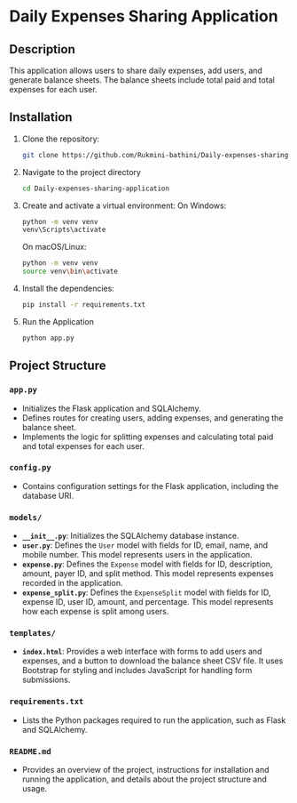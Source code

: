 # Daily Expenses Sharing Application

## Description
This application allows users to share daily expenses, add users, and generate balance sheets. The balance sheets include total paid and total expenses for each user.

## Installation
1. Clone the repository:
   ```sh
   git clone https://github.com/Rukmini-bathini/Daily-expenses-sharing-application
2. Navigate to the project directory
   ```sh
   cd Daily-expenses-sharing-application
3. Create and activate a virtual environment:
   On Windows:
    ```sh
    python -m venv venv
    venv\Scripts\activate
    ```

   On macOS/Linux:
     ```sh
    python -m venv venv
    source venv\bin\activate
     ```
5. Install the dependencies:
   ```sh
   pip install -r requirements.txt
6. Run the Application
   ```sh
   python app.py

## Project Structure
### `app.py`
- Initializes the Flask application and SQLAlchemy.
- Defines routes for creating users, adding expenses, and generating the balance sheet.
- Implements the logic for splitting expenses and calculating total paid and total expenses for each user.

### `config.py`
- Contains configuration settings for the Flask application, including the database URI.

### `models/`
- **`__init__.py`**: Initializes the SQLAlchemy database instance.
- **`user.py`**: Defines the `User` model with fields for ID, email, name, and mobile number. This model represents users in the application.
- **`expense.py`**: Defines the `Expense` model with fields for ID, description, amount, payer ID, and split method. This model represents expenses recorded in the application.
- **`expense_split.py`**: Defines the `ExpenseSplit` model with fields for ID, expense ID, user ID, amount, and percentage. This model represents how each expense is split among users.

### `templates/`
- **`index.html`**: Provides a web interface with forms to add users and expenses, and a button to download the balance sheet CSV file. It uses Bootstrap for styling and includes JavaScript for handling form submissions.

### `requirements.txt`
- Lists the Python packages required to run the application, such as Flask and SQLAlchemy.

### `README.md`
- Provides an overview of the project, instructions for installation and running the application, and details about the project structure and usage.



